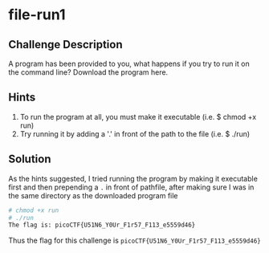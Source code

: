 # file-run1

## Challenge Description

A program has been provided to you, what happens if you try to run it on the command line?
Download the program here.

## Hints

1. To run the program at all, you must make it executable (i.e. $ chmod +x run)
2. Try running it by adding a '.' in front of the path to the file (i.e. $ ./run)

## Solution

As the hints suggested, I tried running the program by making it executable first and then prepending a `.` in front of pathfile, after making sure I was in the same directory as the downloaded program file

```bash
# chmod +x run
# ./run
The flag is: picoCTF{U51N6_Y0Ur_F1r57_F113_e5559d46}
```

Thus the flag for this challenge is `picoCTF{U51N6_Y0Ur_F1r57_F113_e5559d46}`
